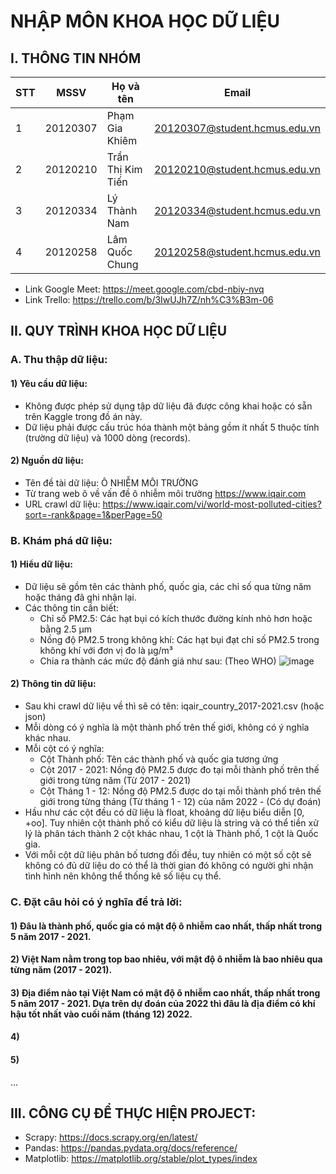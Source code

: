 # NHẬP MÔN KHOA HỌC DỮ LIỆU
## I. THÔNG TIN NHÓM
|**STT**|**MSSV**|**Họ và tên**|**Email**|
|---|--------|------|-------|
|1|20120307|Phạm Gia Khiêm|20120307@student.hcmus.edu.vn|
|2|20120210|Trần Thị Kim Tiến|20120210@student.hcmus.edu.vn|
|3|20120334|Lý Thành Nam|20120334@student.hcmus.edu.vn|
|4|20120258|Lâm Quốc Chung|20120258@student.hcmus.edu.vn|
- Link Google Meet: https://meet.google.com/cbd-nbiy-nvq
- Link Trello: https://trello.com/b/3IwUJh7Z/nh%C3%B3m-06
## II. QUY TRÌNH KHOA HỌC DỮ LIỆU
### A. Thu thập dữ liệu: 
#### 1) Yêu cầu dữ liệu:
- Không được phép sử dụng tập dữ liệu đã được công khai hoặc có sẵn trên Kaggle trong đồ án này.
- Dữ liệu phải được cấu trúc hóa thành một bảng gồm ít nhất 5 thuộc tính (trường dữ liệu) và 1000 dòng (records).
#### 2) Nguồn dữ liệu:
- Tên đề tài dữ liệu: Ô NHIỄM MÔI TRƯỜNG
- Từ trang web ô về vấn đề ô nhiễm môi trường https://www.iqair.com
- URL crawl dữ liệu: https://www.iqair.com/vi/world-most-polluted-cities?sort=-rank&page=1&perPage=50
### B. Khám phá dữ liệu:
#### 1) Hiểu dữ liệu:
- Dữ liệu sẽ gồm tên các thành phố, quốc gia, các chỉ số qua từng năm hoặc tháng đã ghi nhận lại. 
- Các thông tin cần biết:
  - Chỉ số PM2.5: Các hạt bụi có kích thước đường kính nhỏ hơn hoặc bằng 2.5 µm
  - Nồng độ PM2.5 trong không khí: Các hạt bụi đạt chỉ số PM2.5 trong không khí với đơn vị đo là μg/m³
  - Chia ra thành các mức độ đánh giá như sau: (Theo WHO)
![image](https://user-images.githubusercontent.com/94270107/201021134-805bd9ff-b8de-4d30-b999-5c051296004e.png)
#### 2) Thông tin dữ liệu:
- Sau khi crawl dữ liệu về thì sẽ có tên: iqair_country_2017-2021.csv (hoặc json)
- Mỗi dòng có ý nghĩa là một thành phố trên thế giới, không có ý nghĩa khác nhau.
- Mỗi cột có ý nghĩa:
  - Cột Thành phố: Tên các thành phố và quốc gia tương ứng
  - Cột 2017 - 2021: Nồng độ PM2.5 được đo tại mỗi thành phố trên thế giới trong từng năm (Từ 2017 - 2021)
  - Cột Tháng 1 - 12: Nồng độ PM2.5 được do tại mỗi thành phố trên thế giới trong từng tháng (Từ tháng 1 - 12) của năm 2022 - (Có dự đoán)
- Hầu như các cột đều có dữ liệu là float, khoảng dữ liệu biểu diễn [0, +oo]. Tuy nhiên cột thành phố có kiểu dữ liệu là string và có thể tiền xử lý là phân tách thành 2 cột khác nhau, 1 cột là Thành phố, 1 cột là Quốc gia.
- Với mỗi cột dữ liệu phân bố tương đối đều, tuy nhiên có một số cột sẽ không có đủ dữ liệu do có thể là thời gian đó không có người ghi nhận tình hình nên không thể thống kê số liệu cụ thể.
### C. Đặt câu hỏi có ý nghĩa để trả lời:
#### 1) Đâu là thành phố, quốc gia có mật độ ô nhiễm cao nhất, thấp nhất trong 5 năm 2017 - 2021.
#### 2) Việt Nam nằm trong top bao nhiêu, với mật độ ô nhiễm là bao nhiêu qua từng năm (2017 - 2021).
#### 3) Địa điểm nào tại Việt Nam có mật độ ô nhiễm cao nhất, thấp nhất trong 5 năm 2017 - 2021. Dựa trên dự đoán của 2022 thì đâu là địa điểm có khí hậu tốt nhất vào cuối năm (tháng 12) 2022.
#### 4) 
#### 5)
...
## III. CÔNG CỤ ĐỂ THỰC HIỆN PROJECT:
- Scrapy: https://docs.scrapy.org/en/latest/
- Pandas: https://pandas.pydata.org/docs/reference/
- Matplotlib: https://matplotlib.org/stable/plot_types/index
